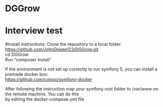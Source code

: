 # DGGrow
# Interview test

#Install instructions:
Clone the repository to a local folder:<br/>
https://github.com/JohnDoeee123/DGGrow.git<br/>
cd DGGrow<br/>
Run "composer install"<br/>

If the environment is not set up correctly to run symfony 5, you can install a premade docker box:<br/>
https://github.com/coloso/symfony-docker<br/>

After following the instruction  map your symfony root folder to /var/www on the remote machine. You can do this<br/>
by editing the docker-compose.yml file
